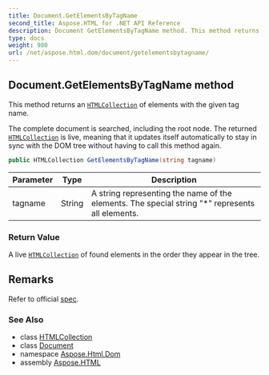 ```yaml
---
title: Document.GetElementsByTagName
second_title: Aspose.HTML for .NET API Reference
description: Document GetElementsByTagName method. This method returns an HTMLCollection of elements with the given tag name
type: docs
weight: 980
url: /net/aspose.html.dom/document/getelementsbytagname/
---
```

## Document.GetElementsByTagName method

This method returns an [`HTMLCollection`](../../../aspose.html.collections/htmlcollection/) of elements with the given tag name.

The complete document is searched, including the root node. The returned [`HTMLCollection`](../../../aspose.html.collections/htmlcollection/) is live, meaning that it updates itself automatically to stay in sync with the DOM tree without having to call this method again.

```csharp
public HTMLCollection GetElementsByTagName(string tagname)
```

| Parameter | Type | Description |
| --- | --- | --- |
| tagname | String | A string representing the name of the elements. The special string "*" represents all elements. |

### Return Value

A live [`HTMLCollection`](../../../aspose.html.collections/htmlcollection/) of found elements in the order they appear in the tree.

## Remarks

Refer to official [spec](https://dom.spec.whatwg.org/#dom-document-getelementsbytagname).

### See Also

* class [HTMLCollection](../../../aspose.html.collections/htmlcollection/)
* class [Document](../)
* namespace [Aspose.Html.Dom](../../../aspose.html.dom/)
* assembly [Aspose.HTML](../../../)
